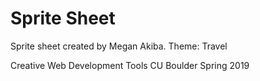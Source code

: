 # Sprite Sheet

Sprite sheet created by Megan Akiba.
Theme: Travel

Creative Web Development Tools CU Boulder Spring 2019

